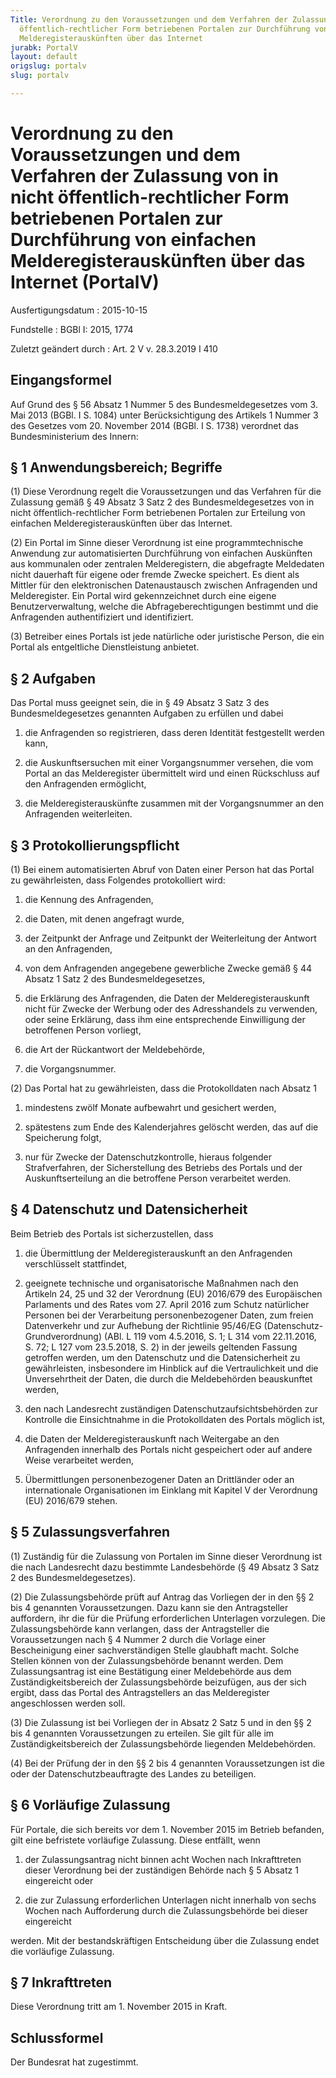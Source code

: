 ```yaml
---
Title: Verordnung zu den Voraussetzungen und dem Verfahren der Zulassung von in nicht
  öffentlich-rechtlicher Form betriebenen Portalen zur Durchführung von einfachen
  Melderegisterauskünften über das Internet
jurabk: PortalV
layout: default
origslug: portalv
slug: portalv

---
```


# Verordnung zu den Voraussetzungen und dem Verfahren der Zulassung von in nicht öffentlich-rechtlicher Form betriebenen Portalen zur Durchführung von einfachen Melderegisterauskünften über das Internet (PortalV)

Ausfertigungsdatum
:   2015-10-15

Fundstelle
:   BGBl I: 2015, 1774

Zuletzt geändert durch
:   Art. 2 V v. 28.3.2019 I 410


## Eingangsformel

Auf Grund des § 56 Absatz 1 Nummer 5 des Bundesmeldegesetzes vom 3.
Mai 2013 (BGBl. I S. 1084) unter Berücksichtigung des Artikels 1
Nummer 3 des Gesetzes vom 20. November 2014 (BGBl. I S. 1738)
verordnet das Bundesministerium des Innern:


## § 1 Anwendungsbereich; Begriffe

(1) Diese Verordnung regelt die Voraussetzungen und das Verfahren für
die Zulassung gemäß § 49 Absatz 3 Satz 2 des Bundesmeldegesetzes von
in nicht öffentlich-rechtlicher Form betriebenen Portalen zur
Erteilung von einfachen Melderegisterauskünften über das Internet.

(2) Ein Portal im Sinne dieser Verordnung ist eine programmtechnische
Anwendung zur automatisierten Durchführung von einfachen Auskünften
aus kommunalen oder zentralen Melderegistern, die abgefragte
Meldedaten nicht dauerhaft für eigene oder fremde Zwecke speichert. Es
dient als Mittler für den elektronischen Datenaustausch zwischen
Anfragenden und Melderegister. Ein Portal wird gekennzeichnet durch
eine eigene Benutzerverwaltung, welche die Abfrageberechtigungen
bestimmt und die Anfragenden authentifiziert und identifiziert.

(3) Betreiber eines Portals ist jede natürliche oder juristische
Person, die ein Portal als entgeltliche Dienstleistung anbietet.


## § 2 Aufgaben

Das Portal muss geeignet sein, die in § 49 Absatz 3 Satz 3 des
Bundesmeldegesetzes genannten Aufgaben zu erfüllen und dabei

1.  die Anfragenden so registrieren, dass deren Identität festgestellt
    werden kann,


2.  die Auskunftsersuchen mit einer Vorgangsnummer versehen, die vom
    Portal an das Melderegister übermittelt wird und einen Rückschluss auf
    den Anfragenden ermöglicht,


3.  die Melderegisterauskünfte zusammen mit der Vorgangsnummer an den
    Anfragenden weiterleiten.





## § 3 Protokollierungspflicht

(1) Bei einem automatisierten Abruf von Daten einer Person hat das
Portal zu gewährleisten, dass Folgendes protokolliert wird:

1.  die Kennung des Anfragenden,


2.  die Daten, mit denen angefragt wurde,


3.  der Zeitpunkt der Anfrage und Zeitpunkt der Weiterleitung der Antwort
    an den Anfragenden,


4.  von dem Anfragenden angegebene gewerbliche Zwecke gemäß § 44 Absatz 1
    Satz 2 des Bundesmeldegesetzes,


5.  die Erklärung des Anfragenden, die Daten der Melderegisterauskunft
    nicht für Zwecke der Werbung oder des Adresshandels zu verwenden, oder
    seine Erklärung, dass ihm eine entsprechende Einwilligung der
    betroffenen Person vorliegt,


6.  die Art der Rückantwort der Meldebehörde,


7.  die Vorgangsnummer.




(2) Das Portal hat zu gewährleisten, dass die Protokolldaten nach
Absatz 1

1.  mindestens zwölf Monate aufbewahrt und gesichert werden,


2.  spätestens zum Ende des Kalenderjahres gelöscht werden, das auf die
    Speicherung folgt,


3.  nur für Zwecke der Datenschutzkontrolle, hieraus folgender
    Strafverfahren, der Sicherstellung des Betriebs des Portals und der
    Auskunftserteilung an die betroffene Person verarbeitet werden.





## § 4 Datenschutz und Datensicherheit

Beim Betrieb des Portals ist sicherzustellen, dass

1.  die Übermittlung der Melderegisterauskunft an den Anfragenden
    verschlüsselt stattfindet,


2.  geeignete technische und organisatorische Maßnahmen nach den Artikeln
    24, 25 und 32 der Verordnung (EU) 2016/679 des Europäischen Parlaments
    und des Rates vom 27. April 2016 zum Schutz natürlicher Personen bei
    der Verarbeitung personenbezogener Daten, zum freien Datenverkehr und
    zur Aufhebung der Richtlinie 95/46/EG (Datenschutz-Grundverordnung)
    (ABl. L 119 vom 4.5.2016, S. 1; L 314 vom 22.11.2016, S. 72; L 127 vom
    23\.5.2018, S. 2) in der jeweils geltenden Fassung getroffen werden, um
    den Datenschutz und die Datensicherheit zu gewährleisten, insbesondere
    im Hinblick auf die Vertraulichkeit und die Unversehrtheit der Daten,
    die durch die Meldebehörden beauskunftet werden,


3.  den nach Landesrecht zuständigen Datenschutzaufsichtsbehörden zur
    Kontrolle die Einsichtnahme in die Protokolldaten des Portals möglich
    ist,


4.  die Daten der Melderegisterauskunft nach Weitergabe an den Anfragenden
    innerhalb des Portals nicht gespeichert oder auf andere Weise
    verarbeitet werden,


5.  Übermittlungen personenbezogener Daten an Drittländer oder an
    internationale Organisationen im Einklang mit Kapitel V der Verordnung
    (EU) 2016/679 stehen.





## § 5 Zulassungsverfahren

(1) Zuständig für die Zulassung von Portalen im Sinne dieser
Verordnung ist die nach Landesrecht dazu bestimmte Landesbehörde (§ 49
Absatz 3 Satz 2 des Bundesmeldegesetzes).

(2) Die Zulassungsbehörde prüft auf Antrag das Vorliegen der in den §§
2 bis 4 genannten Voraussetzungen. Dazu kann sie den Antragsteller
auffordern, ihr die für die Prüfung erforderlichen Unterlagen
vorzulegen. Die Zulassungsbehörde kann verlangen, dass der
Antragsteller die Voraussetzungen nach § 4 Nummer 2 durch die Vorlage
einer Bescheinigung einer sachverständigen Stelle glaubhaft macht.
Solche Stellen können von der Zulassungsbehörde benannt werden. Dem
Zulassungsantrag ist eine Bestätigung einer Meldebehörde aus dem
Zuständigkeitsbereich der Zulassungsbehörde beizufügen, aus der sich
ergibt, dass das Portal des Antragstellers an das Melderegister
angeschlossen werden soll.

(3) Die Zulassung ist bei Vorliegen der in Absatz 2 Satz 5 und in den
§§ 2 bis 4 genannten Voraussetzungen zu erteilen. Sie gilt für alle im
Zuständigkeitsbereich der Zulassungsbehörde liegenden Meldebehörden.

(4) Bei der Prüfung der in den §§ 2 bis 4 genannten Voraussetzungen
ist die oder der Datenschutzbeauftragte des Landes zu beteiligen.


## § 6 Vorläufige Zulassung

Für Portale, die sich bereits vor dem 1. November 2015 im Betrieb
befanden, gilt eine befristete vorläufige Zulassung. Diese entfällt,
wenn

1.  der Zulassungsantrag nicht binnen acht Wochen nach Inkrafttreten
    dieser Verordnung bei der zuständigen Behörde nach § 5 Absatz 1
    eingereicht oder


2.  die zur Zulassung erforderlichen Unterlagen nicht innerhalb von sechs
    Wochen nach Aufforderung durch die Zulassungsbehörde bei dieser
    eingereicht



werden. Mit der bestandskräftigen Entscheidung über die Zulassung
endet die vorläufige Zulassung.


## § 7 Inkrafttreten

Diese Verordnung tritt am 1. November 2015 in Kraft.


## Schlussformel

Der Bundesrat hat zugestimmt.

